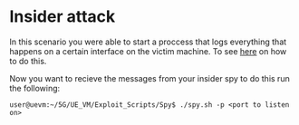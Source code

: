 # Insider attack 

In this scenario you were able to start a proccess that logs everything that happens on a certain interface on the victim machine. To see [here](../../../CORE_VM/Config_Files/Vulnerability_Configs/Spy) on how to do this. 

Now you want to recieve the messages from your insider spy to do this run the following:

```console
user@uevm:~/5G/UE_VM/Exploit_Scripts/Spy$ ./spy.sh -p <port to listen on>
```
